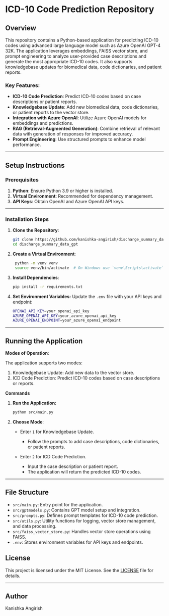 # ICD-10 Code Prediction Repository

## Overview

This repository contains a Python-based application for predicting ICD-10 codes using advanced large language model such as Azure OpenAI GPT-4 32K. The application leverages embeddings, FAISS vector store, and prompt engineering to analyze user-provided case descriptions and generate the most appropriate ICD-10 codes. It also supports knowledgebase updates for biomedical data, code dictionaries, and patient reports.

### Key Features:
- **ICD-10 Code Prediction**: Predict ICD-10 codes based on case descriptions or patient reports.
- **Knowledgebase Update**: Add new biomedical data, code dictionaries, or patient reports to the vector store.
- **Integration with Azure OpenAI**: Utilize Azure OpenAI models for embeddings and predictions.
- **RAG (Retrieval-Augmented Generation)**: Combine retrieval of relevant data with generation of responses for improved accuracy.
- **Prompt Engineering**: Use structured prompts to enhance model performance.
---

## Setup Instructions

### Prerequisites
1. **Python**: Ensure Python 3.9 or higher is installed.
2. **Virtual Environment**: Recommended for dependency management.
3. **API Keys**: Obtain OpenAI and Azure OpenAI API keys.

---

### Installation Steps

1. **Clone the Repository**:
   ```bash
   git clone https://github.com/kanishka-angirish/discharge_summary_data_gpt.git
   cd discharge_summary_data_gpt

2. **Create a Virtual Environment**:
   ```bash
    python -m venv venv
    source venv/bin/activate  # On Windows use `venv\Scripts\activate`
   
3. **Install Dependencies**:
   ```bash
   pip install -r requirements.txt
   ``` 
4. **Set Environment Variables:** Update the `.env` file with your API keys and endpoint:
   ```bash
   OPENAI_API_KEY=your_openai_api_key
   AZURE_OPENAI_API_KEY=your_azure_openai_api_key
   AZURE_OPENAI_ENDPOINT=your_azure_openai_endpoint
   ```
<hr></hr>

## Running the Application

**Modes of Operation**:

The application supports two modes:  

1. Knowledgebase Update: Add new data to the vector store.
2. ICD Code Prediction: Predict ICD-10 codes based on case descriptions or reports.

**Commands**

1. **Run the Application:**
   ```bash
   python src/main.py
   ```
2. **Choose Mode**: 
   - Enter `1` for Knowledgebase Update.
     - Follow the prompts to add case descriptions, code dictionaries, or patient reports.
     
   - Enter `2` for ICD Code Prediction.
        - Input the case description or patient report.
        - The application will return the predicted ICD-10 codes.
<hr> </hr>

## File Structure

- `src/main.py`: Entry point for the application.
- `src/gptmodels.py`: Contains GPT model setup and integration.
- `src/prompts.py`: Defines prompt templates for ICD-10 code prediction.
- `src/utils.py`: Utility functions for logging, vector store management, and data processing.
- `src/faiss_vector_store.py`: Handles vector store operations using FAISS.
- `.env`: Stores environment variables for API keys and endpoints.

## License
This project is licensed under the MIT License. See the [LICENSE](LICENSE) file for details.
<hr></hr>

## Author
Kanishka Angirish

